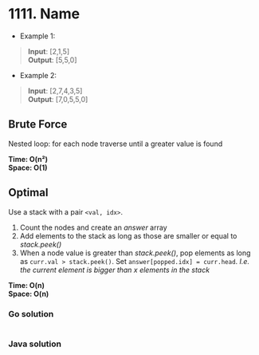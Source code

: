 # 1111. Name

- Example 1:
> **Input**: [2,1,5] <br>
> **Output**: [5,5,0]
- Example 2:
> **Input**: [2,7,4,3,5] <br>
> **Output**: [7,0,5,5,0]

## Brute Force
Nested loop: for each node traverse until a greater value is found

**Time: O(n²) <br> Space: O(1)**

## Optimal
Use a stack with a pair `<val, idx>`. 
1. Count the nodes and create an *answer* array
2. Add elements to the stack as long as those are smaller or equal to *stack.peek()* 
3. When a node value is greater than *stack.peek()*, pop elements as long as 
  `curr.val > stack.peek()`. Set `answer[popped.idx] = curr.head`.
  *I.e. the current element is bigger than x elements in the stack*

**Time: O(n) <br> Space: O(n)**

### Go solution
```go

```
### Java solution
```java

```